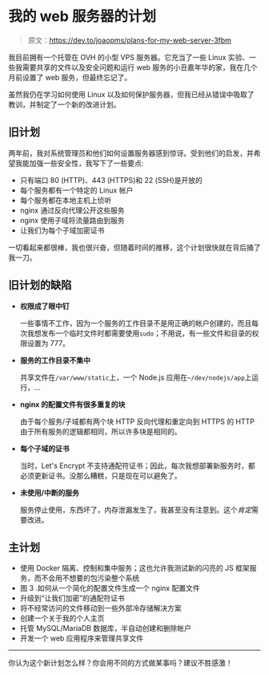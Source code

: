 # 我的 web 服务器的计划

> 原文：<https://dev.to/joaopms/plans-for-my-web-server-3fbm>

我目前拥有一个托管在 OVH 的小型 VPS 服务器。它充当了一些 Linux 实验、一些我需要共享的文件以及安全问题和运行 web 服务的小丑嘉年华的家，我在几个月前设置了 web 服务，但最终忘记了。

虽然我仍在学习如何使用 Linux 以及如何保护服务器，但我已经从错误中吸取了教训，并制定了一个新的改进计划。

## 旧计划

两年前，我对系统管理员和他们如何设置服务器感到惊讶。受到他们的启发，并希望我能加强一些安全性，我写下了一些要点:

*   只有端口 80 (HTTP)、443 (HTTPS)和 22 (SSH)是开放的
*   每个服务都有一个特定的 Linux 帐户
*   每个服务都在本地主机上侦听
*   nginx 通过反向代理公开这些服务
*   nginx 使用子域将流量路由到服务
*   让我们为每个子域加密证书

一切看起来都很棒，我也很兴奋，但随着时间的推移，这个计划很快就在背后捅了我一刀。

## 旧计划的缺陷

*   **权限成了眼中钉**

    一些事情不工作，因为一个服务的工作目录不是用正确的帐户创建的，而且每次我想发布一个临时文件时都需要使用`sudo`；不用说，有一些文件和目录的权限设置为 777。

*   **服务的工作目录不集中**

    共享文件在`/var/www/static`上，一个 Node.js 应用在`~/dev/nodejs/app`上运行，...

*   **nginx 的配置文件有很多重复的块**

    由于每个服务/子域都有两个块 HTTP 反向代理和重定向到 HTTPS 的 HTTP 由于所有服务的逻辑都相同，所以许多块是相同的。

*   **每个子域的证书**

    当时，Let's Encrypt 不支持通配符证书；因此，每次我想部署新服务时，都必须更新证书。没那么糟糕，只是现在可以避免了。

*   **未使用/中断的服务**

    服务停止使用，东西坏了，内存泄漏发生了，我甚至没有注意到。这个*肯定*需要改进。

## 主计划

*   使用 Docker 隔离、控制和集中服务；这也允许我测试新的闪亮的 JS 框架服务，而不会用不想要的包污染整个系统
*   图 3 .如何从一个简化的配置文件生成一个 nginx 配置文件
*   升级到“让我们加密”的通配符证书
*   将不经常访问的文件移动到一些外部冷存储解决方案
*   创建一个关于我的个人主页
*   托管 MySQL/MariaDB 数据库，半自动创建和删除帐户
*   开发一个 web 应用程序来管理共享文件

* * *

你认为这个新计划怎么样？你会用不同的方式做某事吗？建议不胜感激！